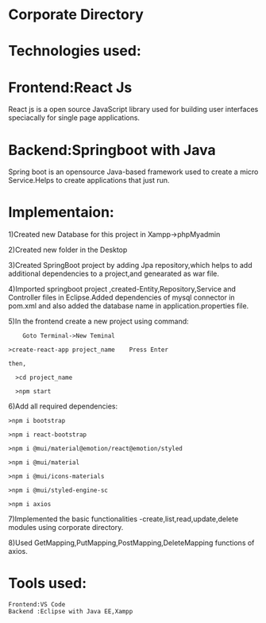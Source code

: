 # Corporate Directory

# Technologies used:

# Frontend:React Js

React js  is a open source JavaScript library used for building user interfaces speciacally for single page applications.

# Backend:Springboot with Java

Spring boot is an opensource Java-based framework used to create a micro Service.Helps to create applications that just run.

# Implementaion:

1)Created new Database for this project in Xampp->phpMyadmin

2)Created new folder in the Desktop

3)Created SpringBoot project by adding Jpa repository,which helps to add additional dependencies to a project,and genearated as war file.

4)Imported springboot project ,created-Entity,Repository,Service and Controller files in Eclipse.Added dependencies of mysql connector in pom.xml and 
also added the database name in application.properties file.

5)In the frontend create a new project using command:

        Goto Terminal->New Teminal
	
	>create-react-app project_name    Press Enter
        
	then,
          
	  >cd project_name
          
	  >npm start
          
 6)Add all required dependencies:
   	
	>npm i bootstrap
   
   	>npm i react-bootstrap
   
  	>npm i @mui/material@emotion/react@emotion/styled
   
   	>npm i @mui/material
   
   	>npm i @mui/icons-materials
   
	>npm i @mui/styled-engine-sc
   
  	>npm i axios
   
 7)Implemented the basic functionalities -create,list,read,update,delete modules using corporate directory.
 
 8)Used GetMapping,PutMapping,PostMapping,DeleteMapping functions of axios.
 
 # Tools used:
    Frontend:VS Code
    Backend :Eclipse with Java EE,Xampp
            
